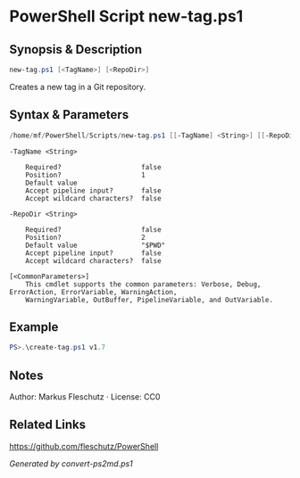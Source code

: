 # PowerShell Script new-tag.ps1

## Synopsis & Description
```powershell
new-tag.ps1 [<TagName>] [<RepoDir>]
```

Creates a new tag in a Git repository.

## Syntax & Parameters
```powershell
/home/mf/PowerShell/Scripts/new-tag.ps1 [[-TagName] <String>] [[-RepoDir] <String>] [<CommonParameters>]
```

```
-TagName <String>
    
    Required?                    false
    Position?                    1
    Default value                
    Accept pipeline input?       false
    Accept wildcard characters?  false
```

```
-RepoDir <String>
    
    Required?                    false
    Position?                    2
    Default value                "$PWD"
    Accept pipeline input?       false
    Accept wildcard characters?  false
```

```
[<CommonParameters>]
    This cmdlet supports the common parameters: Verbose, Debug, ErrorAction, ErrorVariable, WarningAction, 
    WarningVariable, OutBuffer, PipelineVariable, and OutVariable.
```

## Example
```powershell
PS>.\create-tag.ps1 v1.7
```


## Notes
Author: Markus Fleschutz · License: CC0

## Related Links
https://github.com/fleschutz/PowerShell

*Generated by convert-ps2md.ps1*

